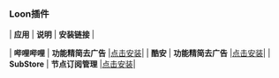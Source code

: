 ### Loon插件


| **应用** | **说明** | **安装链接** |

| **哔哩哔哩** | **功能精简去广告**    |[点击安装](https://www.nsloon.com/openloon/import?plugin=https://github.com/z-jinke/loon/raw/refs/heads/main/Plugin/BiliBili)|
| **酷安**    | **功能精简去广告**    |[点击安装](https://www.nsloon.com/openloon/import?plugin=https://github.com/z-jinke/loon/raw/refs/heads/main/Plugin/Coolapk)|
| **SubStore** | **节点订阅管理**    |[点击安装](https://www.nsloon.com/openloon/import?plugin=https://github.com/z-jinke/loon/raw/refs/heads/main/Plugin/SubStore)|
